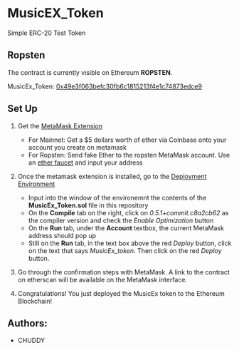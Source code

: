 # MusicEX_Token
Simple ERC-20 Test Token

## Ropsten

The contract is currently visible on Ethereum **ROPSTEN**.

MusicEx_Token: [0x49e3f063befc30fb6c1815213f4e1c74873edce9](https://ropsten.etherscan.io/token/0x49e3f063befc30fb6c1815213f4e1c74873edce9)

## Set Up

1. Get the [MetaMask Extension](https://metamask.io/)
   - For Mainnet: Get a $5 dollars worth of ether via Coinbase onto your account you create on metamask 
   - For Ropsten: Send fake Ether to the ropsten MetaMask account. Use an [ether faucet](https://faucet.ropsten.be/) and input your address

2. Once the metamask extension is installed, go to the [Deployment Environment](http://remix.ethereum.org)
   - Input into the window of the environemnt the contents of the **MusicEx_Token.sol** file in this repository
   - On the **Compile** tab on the right, click on *0.5.1+commit.c8a2cb62* as the compiler version and check the *Enable Optimization* button
   - On the **Run** tab, under the **Account** textbox, the current MetaMask address should pop up
   - Still on the **Run** tab, in the text box above the red *Deploy* button, click on the text that says *MusicEx_token*. Then click on the red *Deploy* button. 

3. Go through the confirmation steps with MetaMask. A link to the contract on etherscan will be available on the MetaMask interface.

4. Congratulations! You just deployed the MusicEx token to the Ethereum Blockchain!

## Authors:
   - CHUDDY
